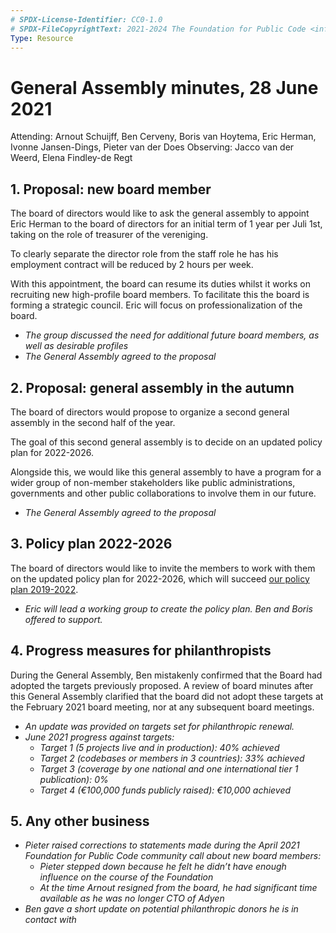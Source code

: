 ```yaml
---
# SPDX-License-Identifier: CC0-1.0
# SPDX-FileCopyrightText: 2021-2024 The Foundation for Public Code <info@publiccode.net>
Type: Resource
---
```


# General Assembly minutes, 28 June 2021

Attending: Arnout Schuijff, Ben Cerveny, Boris van Hoytema, Eric Herman, Ivonne Jansen-Dings, Pieter van der Does
Observing: Jacco van der Weerd, Elena Findley-de Regt

## 1. Proposal: new board member

The board of directors would like to ask the general assembly to appoint Eric Herman to the board of directors for an initial term of 1 year per Juli 1st, taking on the role of treasurer of the vereniging.

To clearly separate the director role from the staff role he has his employment contract will be reduced by 2 hours per week.

With this appointment, the board can resume its duties whilst it works on recruiting new high-profile board members. To facilitate this the board is forming a strategic council. Eric will focus on professionalization of the board.

* *The group discussed the need for additional future board members, as well as desirable profiles*
* *The General Assembly agreed to the proposal*

## 2. Proposal: general assembly in the autumn

The board of directors would propose to organize a second general assembly in the second half of the year.

The goal of this second general assembly is to decide on an updated policy plan for 2022-2026.

Alongside this, we would like this general assembly to have a program for a wider group of non-member stakeholders like public administrations, governments and other public collaborations to involve them in our future.

* *The General Assembly agreed to the proposal*

## 3. Policy plan 2022-2026

The board of directors would like to invite the members to work with them on the updated policy plan for 2022-2026, which will succeed [our policy plan 2019-2022](../policy-plans/index.md).

* *Eric will lead a working group to create the policy plan. Ben and Boris offered to support.*

## 4. Progress measures for philanthropists

During the General Assembly, Ben mistakenly confirmed that the Board had adopted the targets previously proposed. A review of board minutes after this General Assembly clarified that the board did not adopt these targets at the February 2021 board meeting, nor at any subsequent board meetings.

* *An update was provided on targets set for philanthropic renewal.*
* *June 2021 progress against targets:*
  * *Target 1 (5 projects live and in production): 40% achieved*
  * *Target 2 (codebases or members in 3 countries): 33% achieved*
  * *Target 3 (coverage by one national and one international tier 1 publication): 0%*
  * *Target 4 (€100,000 funds publicly raised): €10,000 achieved*

## 5. Any other business

* *Pieter raised corrections to statements made during the April 2021 Foundation for Public Code community call about new board members:*
  * *Pieter stepped down because he felt he didn’t have enough influence on the course of the Foundation*
  * *At the time Arnout resigned from the board, he had significant time available as he was no longer CTO of Adyen*
* *Ben gave a short update on potential philanthropic donors he is in contact with*
